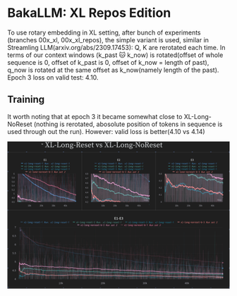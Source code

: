 # BakaLLM: XL Repos Edition

To use rotary embedding in XL setting, after bunch of experiments (branches 00x_xl, 00x_xl_repos),
the simple variant is used, similar in Streamling LLM(arxiv.org/abs/2309.17453): Q, K are rerotated each time.
In terms of our context windows (k_past 🐱 k_now) is rotated(offset of whole sequence is 0, offset of k_past is 0, offset of k_now = length of past), q_now is rotated at the same offset as k_now(namely length of the past). 
Epoch 3 loss on valid test: 4.10. 


## Training
It worth noting that at epoch 3 it became somewhat close to XL-Long-NoReset (nothing is rerotated, abosolute position of tokens in sequence is used through out the run). However: valid loss is better(4.10 vs 4.14)

![XL training](./train_xl.png)